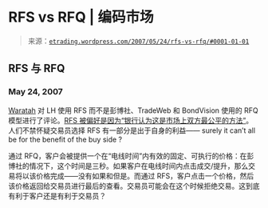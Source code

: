 <!--yml

category: 未分类

date: 2024-05-12 19:46:53

-->

# RFS vs RFQ | 编码市场

> 来源：[`etrading.wordpress.com/2007/05/24/rfs-vs-rfq/#0001-01-01`](https://etrading.wordpress.com/2007/05/24/rfs-vs-rfq/#0001-01-01)

## RFS 与 RFQ

### May 24, 2007

[Waratah](http://waratah.wordpress.com/) 对 LH 使用 RFS 而不是彭博社、TradeWeb 和 BondVision 使用的 RFQ 模型进行了评论。[RFS 被偏好是因为“银行认为这是市场上双方最公平的方法”](http://waratah.wordpress.com/2007/05/22/liquidityhub-some-basics/)。人们不禁怀疑交易员选择 RFS 有一部分是出于自身的利益—— surely it can’t all be for the benefit of the buy side ?

通过 RFQ，客户会被提供一个在“电线时间”内有效的固定、可执行的价格：在彭博社的情况下，这个时间是三秒。如果客户在电线时间内点击成交/提升，那么交易将以该价格完成——没有如果和但是。而通过 RFS，客户点击一个价格，然后该价格返回给交易员进行最后的查看。交易员可能会在这个时候拒绝交易。这到底有利于客户还是有利于交易员？
